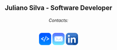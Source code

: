 <h2 align="center">Juliano Silva - Software Developer</h2>
<h6 align="center">Contacts:</h6>
<p align="center">
  <a href="https://julianoacs.github.io/Portfolio/" target="_blank">
    <img src="https://github.com/julianoacs/julianoacs/blob/main/imagens/logoDev.png" width="40px"></a>
  <a href="mailto:julianoacsilva@hotmail.com">
    <img src="https://github.com/julianoacs/julianoacs/blob/main/imagens/eMail.png" width="40px"></a>
  <a href="https://www.linkedin.com/in/julianoacs/" target="_blank">
    <img src="https://github.com/julianoacs/julianoacs/blob/main/imagens/linkedin.png" width="40px"></a>  
</p>
